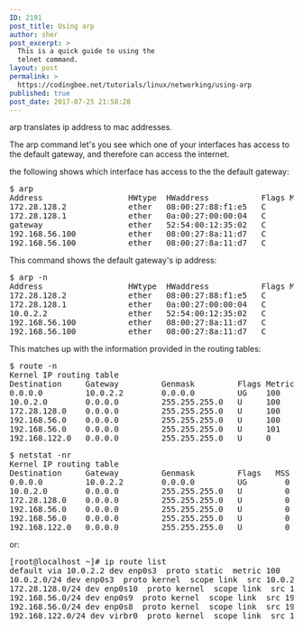 ```yaml
---
ID: 2191
post_title: Using arp
author: sher
post_excerpt: >
  This is a quick guide to using the
  telnet command.
layout: post
permalink: >
  https://codingbee.net/tutorials/linux/networking/using-arp
published: true
post_date: 2017-07-25 21:58:28
---
```

arp translates ip address to mac addresses. 

The arp command let's you see which one of your interfaces has access to the default gateway, and therefore can access the internet. 

the following shows which interface has access to the the default gateway:

<pre>$ arp
Address                  HWtype  HWaddress           Flags Mask            Iface
172.28.128.2             ether   08:00:27:88:f1:e5   C                     enp0s10
172.28.128.1             ether   0a:00:27:00:00:04   C                     enp0s10
gateway                  ether   52:54:00:12:35:02   C                     enp0s3
192.168.56.100           ether   08:00:27:8a:11:d7   C                     enp0s8
192.168.56.100           ether   08:00:27:8a:11:d7   C                     enp0s9</pre>


This command shows the default gateway's ip address:


<pre>$ arp -n
Address                  HWtype  HWaddress           Flags Mask            Iface
172.28.128.2             ether   08:00:27:88:f1:e5   C                     enp0s10
172.28.128.1             ether   0a:00:27:00:00:04   C                     enp0s10
10.0.2.2                 ether   52:54:00:12:35:02   C                     enp0s3
192.168.56.100           ether   08:00:27:8a:11:d7   C                     enp0s8
192.168.56.100           ether   08:00:27:8a:11:d7   C                     enp0s9</pre>



This matches up with the information provided in the routing tables:


<pre>$ route -n
Kernel IP routing table
Destination     Gateway         Genmask         Flags Metric Ref    Use Iface
0.0.0.0         10.0.2.2        0.0.0.0         UG    100    0        0 enp0s3
10.0.2.0        0.0.0.0         255.255.255.0   U     100    0        0 enp0s3
172.28.128.0    0.0.0.0         255.255.255.0   U     100    0        0 enp0s10
192.168.56.0    0.0.0.0         255.255.255.0   U     100    0        0 enp0s9
192.168.56.0    0.0.0.0         255.255.255.0   U     101    0        0 enp0s8
192.168.122.0   0.0.0.0         255.255.255.0   U     0      0        0 virbr0</pre>


<pre>$ netstat -nr
Kernel IP routing table
Destination     Gateway         Genmask         Flags   MSS Window  irtt Iface
0.0.0.0         10.0.2.2        0.0.0.0         UG        0 0          0 enp0s3
10.0.2.0        0.0.0.0         255.255.255.0   U         0 0          0 enp0s3
172.28.128.0    0.0.0.0         255.255.255.0   U         0 0          0 enp0s10
192.168.56.0    0.0.0.0         255.255.255.0   U         0 0          0 enp0s9
192.168.56.0    0.0.0.0         255.255.255.0   U         0 0          0 enp0s8
192.168.122.0   0.0.0.0         255.255.255.0   U         0 0          0 virbr0</pre>

or:

<pre>
[root@localhost ~]# ip route list
default via 10.0.2.2 dev enp0s3  proto static  metric 100
10.0.2.0/24 dev enp0s3  proto kernel  scope link  src 10.0.2.15  metric 100
172.28.128.0/24 dev enp0s10  proto kernel  scope link  src 172.28.128.4  metric 100
192.168.56.0/24 dev enp0s9  proto kernel  scope link  src 192.168.56.104  metric 100
192.168.56.0/24 dev enp0s8  proto kernel  scope link  src 192.168.56.103  metric 101
192.168.122.0/24 dev virbr0  proto kernel  scope link  src 192.168.122.1

</pre>